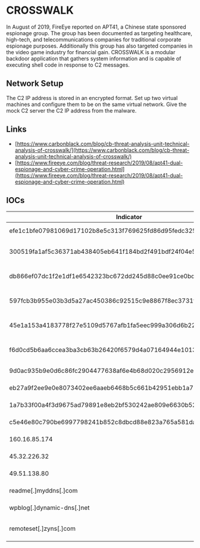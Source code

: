 # CROSSWALK

In August of 2019, FireEye reported on APT41, a Chinese state sponsored
espionage group. The group has been documented as targeting  healthcare,
high-tech, and telecommunications companies for traditional corporate espionage
purposes.  Additionally this group has also targeted companies in the video game
industry for financial gain. CROSSWALK is a modular backdoor application that
gathers system information and is capable of executing shell code in response to
C2 messages. 

## Network Setup

The C2 IP address is stored in an encrypted format. Set up two virtual machines
and configure them to be on the same virtual network. Give the mock C2 server
the C2 IP address from the malware.

## Links

* [https://www.carbonblack.com/blog/cb-threat-analysis-unit-technical-analysis-of-crosswalk/](https://www.carbonblack.com/blog/cb-threat-analysis-unit-technical-analysis-of-crosswalk/)
* [https://www.fireeye.com/blog/threat-research/2019/08/apt41-dual-espionage-and-cyber-crime-operation.html](https://www.fireeye.com/blog/threat-research/2019/08/apt41-dual-espionage-and-cyber-crime-operation.html)

## IOCs

| Indicator                                                        | Type                       | Context                     |
|------------------------------------------------------------------|----------------------------|-----------------------------|
| efe1c1bfe07981069d17102b8e5c313f769625fd86d95fedc32525518d4cb2de | SHA256                     | CROSSWALK dropper           |
| 300519fa1af5c36371ab438405eb641f184bd2f491bdf24f04e5ca9b86d1b39c | SHA256                     | CROSSWALK 32-bit executable |
| db866ef07dc1f2e1df1e6542323bc672dd245d88c0ee91ce0bd3da2c95aedf68 | SHA256                     | CROSSWALK 32-bit executable |
| 597fcb3b955e03b3d5a27ac450386c92515c9e8867f8ec3731fa05549cd8b0b0 | SHA256                     | CROSSWALK 64-bit executable |
| 45e1a153a4183778f27e5109d5767afb1fa5eec999a306d6b22f11a247c0389b | SHA256                     | CROSSWALK 64-bit executable |
| f6d0cd5b6aa6ccea3ba3cb63b26420f6579d4a07164944e1013e093c521c5687 | SHA256                     | CROSSWALK 64-bit executable |
| 9d0ac935b9e0d6c86fc2904477638af6e4b68d020c2956912e5109cc6219c08f | SHA256                     | CROSSWALK 64-bit DLL        |
| eb27a9f2ee9e0e8073402ee6aaeb6468b5c661b42951ebb1a77246e2261e1b66 | SHA256                     | CROSSWALK 64-bit DLL        |
| 1a7b33f00a4f3d9675ad79891e8eb2bf530242ae809e6630b52279e172148333 | SHA256                     | CROSSWALK 64-bit DLL        |
| c5e46e80c790be6997798241b852c8dbcd88e823a765a581dae228430114a8d4 | SHA256                     | CROSSWALK 64-bit DLL        |
| 160.16.85.174                                                    | TCP/443                    | CROSSWALK C2                |
| 45.32.226.32                                                     | TCP/443                    | CROSSWALK C2                |
| 49.51.138.80                                                     | TCP/443<br/>TCP/5938       | CROSSWALK C2                |
| readme[.]myddns[.]com                                            | DNS<br/>TCP/443            | CROSSWALK C2                |
| wpblog[.]dynamic-dns[.]net                                       | DNS<br/>TCP/443            | CROSSWALK C2                |
| remoteset[.]zyns[.]com                                           | DNS<br/>TCP/80<br/>TCP/443 | CROSSWALK C2                |
